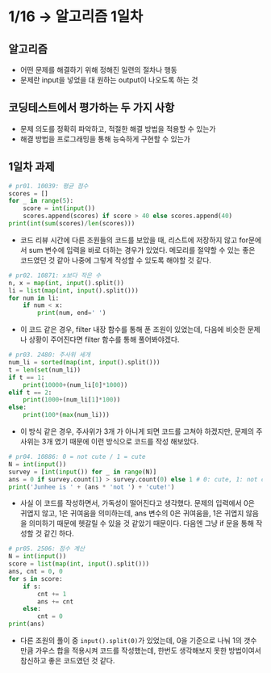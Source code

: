 # 1/16 → 알고리즘 1일차

## 알고리즘

- 어떤 문제를 해결하기 위해 정해진 일련의 절차나 행동
- 문제란 input을 넣었을 대 원하는 output이 나오도록 하는 것

## 코딩테스트에서 평가하는 두 가지 사항

- 문제 의도를 정확히 파악하고, 적절한 해결 방법을 적용할 수 있는가
- 해결 방법을 프로그래밍을 통해 능숙하게 구현할 수 있는가

## 1일차 과제

```python
# pr01. 10039: 평균 점수
scores = []
for _ in range(5):
    score = int(input())
    scores.append(scores) if score > 40 else scores.append(40)
print(int(sum(scores)/len(scores)))
```

- 코드 리뷰 시간에 다른 조원들의 코드를 보았을 때, 리스트에 저장하지 않고 for문에서 sum 변수에 입력을 바로 더하는 경우가 있었다. 메모리를 절약할 수 있는 좋은 코드였던 것 같아 나중에 그렇게 작성할 수 있도록 해야할 것 같다.

```python
# pr02. 10871: x보다 작은 수
n, x = map(int, input().split())
li = list(map(int, input().split()))
for num in li:
    if num < x:
        print(num, end=' ')
```

- 이 코드 같은 경우, filter 내장 함수를 통해 푼 조원이 있었는데, 다음에 비슷한 문제나 상황이 주어진다면 filter 함수를 통해 풀어봐야겠다.

```python
# pr03. 2480: 주사위 세개
num_li = sorted(map(int, input().split()))
t = len(set(num_li))
if t == 1:
    print(10000+(num_li[0]*1000))
elif t == 2:
    print(1000+(num_li[1]*100))
else:
    print(100*(max(num_li)))
```

- 이 방식 같은 경우, 주사위가 3개 가 아니게 되면 코드를 고쳐야 하겠지만, 문제의 주사위는 3개 였기 때문에 이런 방식으로 코드를 작성 해보았다.

```python
# pr04. 10886: 0 = not cute / 1 = cute
N = int(input())
survey = [int(input()) for _ in range(N)]
ans = 0 if survey.count(1) > survey.count(0) else 1 # 0: cute, 1: not cute
print('Junhee is ' + (ans * 'not ') + 'cute!')
```

- 사실 이 코드를 작성하면서, 가독성이 떨어진다고 생각했다. 문제의 입력에서 0은 귀엽지 않고, 1은 귀여움을 의미하는데, ans 변수의 0은 귀여움을, 1은 귀엽지 않음을 의미하기 때문에 헷갈릴 수 있을 것 같았기 때문이다. 다음엔 그냥 if 문을 통해 작성할 것 같긴 하다.

```python
# pr05. 2506: 점수 계산
N = int(input())
score = list(map(int, input().split()))
ans, cnt = 0, 0
for s in score:
    if s:
        cnt += 1
        ans += cnt
    else:
        cnt = 0
print(ans)
```

- 다른 조원의 풀이 중 `input().split(0)`가 있었는데, 0을 기준으로 나눠 1의 갯수만큼 가우스 합을 적용시켜 코드를 작성했는데, 한번도 생각해보지 못한 방법이여서 참신하고 좋은 코드였던 것 같다.